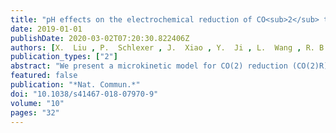 ```yaml
---
title: "pH effects on the electrochemical reduction of CO<sub>2</sub> towards C<sub>2</sub> products on stepped copper"
date: 2019-01-01
publishDate: 2020-03-02T07:20:30.822406Z
authors: [X.  Liu , P.  Schlexer , J.  Xiao , Y.  Ji , L.  Wang , R. B.  Sandberg , M.  Tang , K. S.  Brown , H.  Peng , <b>S.  Ringe</b> , C.  Hahn , T. F.  Jaramillo , J. K.  Nørskov , K.  Chan ]
publication_types: ["2"]
abstract: "We present a microkinetic model for CO(2) reduction (CO(2)R) on Cu(211) towards C2 products, based on energetics estimated from an explicit solvent model. We show that the differences in both Tafel slopes and pH dependence for C1 vs C2 activity arise from differences in their multi-step mechanisms. We find the depletion in C2 products observed at high overpotential and high pH to arise from the 2nd order dependence of C-C coupling on CO coverage, which decreases due to competition from the C1 pathway. We further demonstrate that CO(2) reduction at a fixed pH yield similar activities, due to the facile kinetics for CO2 reduction to CO on Cu, which suggests C2 products to be favored for CO2R under alkaline conditions. The mechanistic insights of this work elucidate how reaction conditions can lead to significant enhancements in selectivity and activity towards higher value C2 products."
featured: false
publication: "*Nat. Commun.*"
doi: "10.1038/s41467-018-07970-9"
volume: "10"
pages: "32"
---
```


